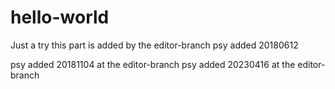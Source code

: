 # hello-world
Just a try
this part is added by the editor-branch
psy added 20180612

psy added 20181104 at the editor-branch
psy added 20230416 at the editor-branch